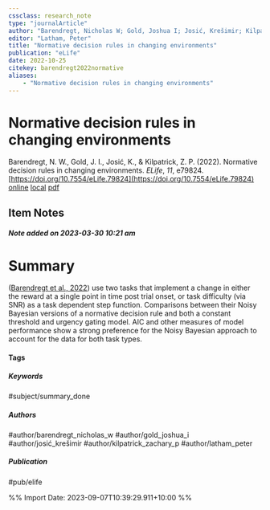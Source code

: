```yaml
---
cssclass: research_note
type: "journalArticle"
author: "Barendregt, Nicholas W; Gold, Joshua I; Josić, Krešimir; Kilpatrick, Zachary P"
editor: "Latham, Peter"
title: "Normative decision rules in changing environments"
publication: "eLife"
date: 2022-10-25
citekey: barendregt2022normative
aliases: 
    - "Normative decision rules in changing environments"
---
```


# Normative decision rules in changing environments

Barendregt, N. W., Gold, J. I., Josić, K., & Kilpatrick, Z. P. (2022). Normative decision rules in changing environments. _ELife_, _11_, e79824. [https://doi.org/10.7554/eLife.79824](https://doi.org/10.7554/eLife.79824)
[online](http://zotero.org/users/local/kZl3QdXV/items/3CXVF43R) [local](zotero://select/library/items/3CXVF43R) [pdf](file:///home/gjc216/Zotero/storage/2NJDP2WE/elife-79824-v2.pdf)
 


## Item Notes

##### Note added on 2023-03-30 10:21 am

# Summary

([Barendregt et al., 2022](zotero://select/library/items/3CXVF43R)) use two tasks that implement a change in either the reward at a single point in time post trial onset, or task difficulty (via SNR) as a task dependent step function. Comparisons between their Noisy Bayesian versions of a normative decision rule and both a constant threshold and urgency gating model. AIC and other measures of model performance show a strong preference for the Noisy Bayesian approach to account for the data for both task types.

#### Tags

##### Keywords

#subject/summary_done

##### Authors

#author/barendregt_nicholas_w #author/gold_joshua_i #author/josić_krešimir #author/kilpatrick_zachary_p #author/latham_peter

##### Publication

#pub/elife


%% Import Date: 2023-09-07T10:39:29.911+10:00 %%

